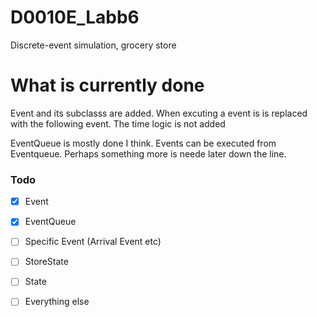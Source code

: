 # D0010E_Labb6
Discrete-event simulation, grocery store

# What is currently done

Event and its subclasss are added. When excuting a event is is replaced with the following event. The time logic is not added

EventQueue is mostly done I think. Events can be executed from Eventqueue. Perhaps something more is neede later down the line. 



### Todo

- [x] Event 
- [x] EventQueue
- [ ] Specific Event (Arrival Event etc)
- [ ] StoreState
- [ ] State
- [ ] Everything else

